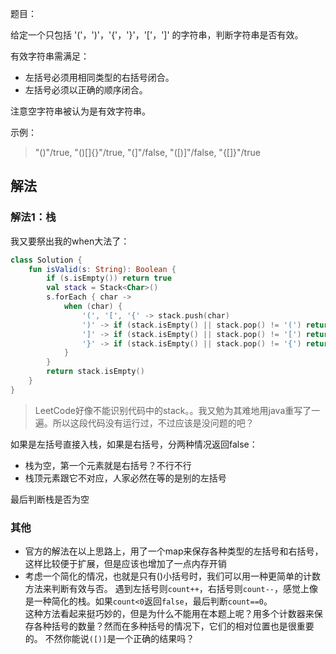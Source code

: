 题目：

给定一个只包括 '('，')'，'{'，'}'，'['，']' 的字符串，判断字符串是否有效。

有效字符串需满足：
* 左括号必须用相同类型的右括号闭合。
* 左括号必须以正确的顺序闭合。

注意空字符串被认为是有效字符串。

示例：
>"()"/true, "()[]{}"/true, "(]"/false, "([)]"/false, "{[]}"/true

## 解法
### 解法1：栈
我又要祭出我的when大法了：
```kotlin
class Solution {
    fun isValid(s: String): Boolean {
        if (s.isEmpty()) return true
        val stack = Stack<Char>()
        s.forEach { char ->
            when (char) {
                '(', '[', '{' -> stack.push(char)
                ')' -> if (stack.isEmpty() || stack.pop() != '(') return false
                ']' -> if (stack.isEmpty() || stack.pop() != '[') return false
                '}' -> if (stack.isEmpty() || stack.pop() != '{') return false
            }
        }
        return stack.isEmpty()
    }
}
```
>LeetCode好像不能识别代码中的stack。。我又勉为其难地用java重写了一遍。所以这段代码没有运行过，不过应该是没问题的吧？

如果是左括号直接入栈，如果是右括号，分两种情况返回false：
* 栈为空，第一个元素就是右括号？不行不行
* 栈顶元素跟它不对应，人家必然在等的是别的左括号

最后判断栈是否为空

### 其他

* 官方的解法在以上思路上，用了一个map来保存各种类型的左括号和右括号，这样比较便于扩展，但是应该也增加了一点内存开销
* 考虑一个简化的情况，也就是只有()小括号时，我们可以用一种更简单的计数方法来判断有效与否。
遇到左括号则`count++`，右括号则`count--`，感觉上像是一种简化的栈。如果`count<0`返回`false`，最后判断`count==0`。  
这种方法看起来挺巧妙的，但是为什么不能用在本题上呢？用多个计数器来保存各种括号的数量？然而在多种括号的情况下，它们的相对位置也是很重要的。
不然你能说`([)]`是一个正确的结果吗？
